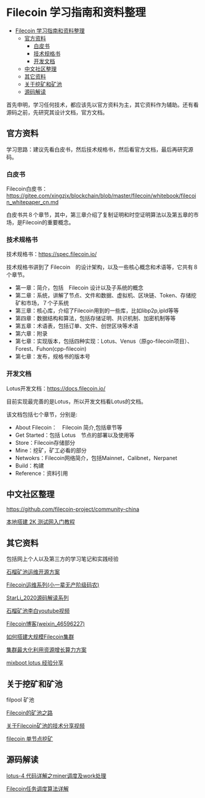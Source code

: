 # Filecoin 学习指南和资料整理

- [Filecoin 学习指南和资料整理](#filecoin-学习指南和资料整理)
  - [官方资料](#官方资料)
    - [白皮书](#白皮书)
    - [技术规格书](#技术规格书)
    - [开发文档](#开发文档)
  - [中文社区整理](#中文社区整理)
  - [其它资料](#其它资料)
  - [关于挖矿和矿池](#关于挖矿和矿池)
  - [源码解读](#源码解读)


首先申明，学习任何技术，都应该先以官方资料为主，其它资料作为辅助。还有看源码之前，先研究其设计文档，官方文档。

## 官方资料

学习思路：建议先看白皮书，然后技术规格书，然后看官方文档，最后再研究源码。

### 白皮书

Filecoin白皮书：https://gitee.com/xingzjx/blockchain/blob/master/filecoin/whitebook/filecoin_whitepaper_cn.md

白皮书共８个章节，其中，第三章介绍了复制证明和时空证明算法以及第五章的市场，是Filecoin的重要概念。


### 技术规格书

技术规格书：https://spec.filecoin.io/

技术规格书讲到了 Filecoin　的设计架构，以及一些核心概念和术语等，它共有８个章节。

- 第一章：简介，包括　Filecoin 设计以及子系统的概念
- 第二章：系统，讲解了节点、文件和数据、虚拟机、区块链、Token、存储挖矿和市场，７个子系统
- 第三章：核心库，介绍了Filecoin用到的一些库，比如libp2p,ipld等等
- 第四章：数据结构和算法，包括存储证明、共识机制、加密机制等等
- 第五章：术语表，包括订单、文件、创世区块等术语
- 第六章：附录
- 第七章：实现版本，包括四种实现：Lotus、Venus（原go-filecoin项目）、Forest、Fuhon(cpp-filecoin)
- 第七章：发布，规格书的版本号

### 开发文档

Lotus开发文档：https://docs.filecoin.io/

目前实现最完善的是Lotus，所以开发文档看Lotus的文档。

该文档包括七个章节，分别是:

- About Filecoin：　Filecoin 简介,包括章节等
- Get Started：包括 Lotus　节点的部署以及使用等
- Store：Filecoin存储部分
- Mine：挖矿，矿工必看的部分
- Netwokrs：Filecoin网络简介，包括Mainnet，Calibnet，Nerpanet
- Build：构建
- Reference：资料引用

## 中文社区整理

https://github.com/filecoin-project/community-china

[本地搭建 2K 测试网入门教程](https://github.com/filecoin-project/community-china/blob/master/documents/tutorial/local_2k_dev_tutorial/local_2k_dev_tutorial.md)

## 其它资料

包括网上个人以及第三方的学习笔记和实践经验

[石榴矿池运维开源方案](https://github.com/shannon-6block/lotus-miner)

[Filecoin运维系列(小一辈无产阶级码农)](https://www.r9it.com/)

[StarLi_2020源码解读系列](https://blog.csdn.net/starli2020/category_9758801.html?spm=1001.2014.3001.5482)

[石榴矿池李白youtube视频](https://www.youtube.com/channel/UCDPDdczcoVNNM-vWFxNT-9w/featured)

[Filecoin博客(weixin_46596227)](https://blog.csdn.net/weixin_46596227/category_11170000.html)

[如何搭建大规模Filecoin集群](https://mp.weixin.qq.com/s/koJ5QjOURT7ZS-WO60m-Dw)

[集群最大化利用资源增长算力方案](https://www.yuque.com/docs/share/8eae8a0b-e161-4a57-bc4c-11d7b2f13369)

[mixboot lotus 经验分享](https://blog.csdn.net/u010953692/category_9573142.html?spm=1001.2014.3001.5482)

## 关于挖矿和矿池

filpool 矿池

[Filecoin的矿池之路](https://www.jinse.com/news/blockchain/643989.html)

[关于Filecoin矿池的技术分享视频](https://www.bilibili.com/video/av840003306/)

[filecoin 单节点挖矿](https://nad128668.medium.com/comprehensive-guide-to-install-filecoin-mining-rig-8c95cb9613dc)

## 源码解读

[lotus-4 代码详解之miner调度及work处理](https://blog.csdn.net/qingu/article/details/106693387)

[Filecoin任务调度算法详解](https://zhuanlan.zhihu.com/p/158701820)